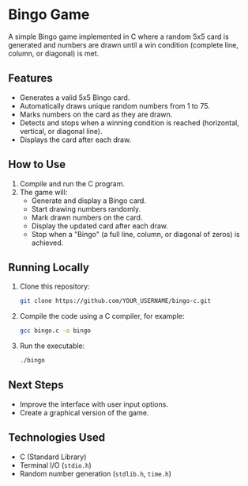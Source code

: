 # Bingo Game  
A simple Bingo game implemented in C where a random 5x5 card is generated and numbers are drawn until a win condition (complete line, column, or diagonal) is met.

## Features
- Generates a valid 5x5 Bingo card.
- Automatically draws unique random numbers from 1 to 75.
- Marks numbers on the card as they are drawn.
- Detects and stops when a winning condition is reached (horizontal, vertical, or diagonal line).
- Displays the card after each draw.

## How to Use
1. Compile and run the C program.
2. The game will:
   - Generate and display a Bingo card.
   - Start drawing numbers randomly.
   - Mark drawn numbers on the card.
   - Display the updated card after each draw.
   - Stop when a "Bingo" (a full line, column, or diagonal of zeros) is achieved.

## Running Locally
1. Clone this repository:
   ```bash
   git clone https://github.com/YOUR_USERNAME/bingo-c.git
   ```
2. Compile the code using a C compiler, for example:
   ```bash
   gcc bingo.c -o bingo
   ```
3. Run the executable:
   ```bash
   ./bingo
   ```

## Next Steps
- Improve the interface with user input options.
- Create a graphical version of the game.

## Technologies Used
- C (Standard Library)
- Terminal I/O (`stdio.h`)
- Random number generation (`stdlib.h`, `time.h`)